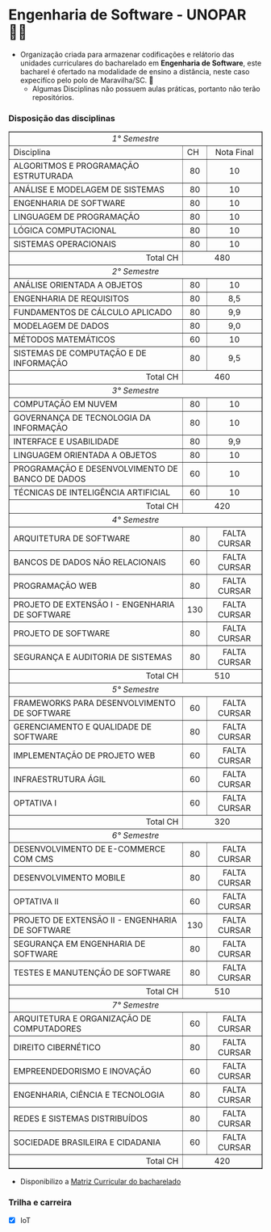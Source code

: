 # Engenharia de Software - UNOPAR 🙋‍♀️

- Organização criada para armazenar codificações e relátorio das unidades curriculares do bacharelado em __Engenharia de Software__, este bacharel é ofertado na modalidade de ensino a distância, neste caso expecifíco pelo polo de Maravilha/SC. 🧙
   - Algumas Disciplinas não possuem aulas práticas, portanto não terão repositórios.
 

### Disposição das disciplinas

<table border="1">
   <tr> <td colspan="3" align="center"> <i>1° Semestre </i></td> </tr>
   <tr> <td>Disciplina</td> <td>CH</td> <td align="center"> Nota Final</td>  </tr>
   <tr> <td>ALGORITMOS E PROGRAMAÇÃO ESTRUTURADA</td> <td align="center"> 80</td>  <td align="center"> 10</td> </tr>
   <tr> <td>ANÁLISE E MODELAGEM DE SISTEMAS</td> <td align="center">80</td> <td align="center"> 10</td> </tr>
   <tr> <td>ENGENHARIA DE SOFTWARE</td> <td align="center">80</td> <td align="center"> 10</td> </tr>
   <tr> <td>LINGUAGEM DE PROGRAMAÇÃO</td> <td align="center">80</td> <td align="center"> 10</td> </tr>
   <tr> <td>LÓGICA COMPUTACIONAL</td> <td align="center">80</td> <td align="center"> 10</td> </tr>
   <tr> <td>SISTEMAS OPERACIONAIS</td> <td align="center">80</td> <td align="center"> 10</td> </tr>
   <tr> <td align="right">Total CH</td> <td colspan="2" align="center">480</td>   </tr>

   <tr> <td colspan="3" align="center"> <i>2° Semestre </i> </td> </tr>
   <tr> <td> ANÁLISE ORIENTADA A OBJETOS </td> <td align="center">80</td> <td align="center"> 10 </td> </tr>
   <tr> <td> ENGENHARIA DE REQUISITOS </td> <td align="center">80</td> <td align="center"> 8,5 </td> </tr>
   <tr> <td> FUNDAMENTOS DE CÁLCULO APLICADO </td> <td align="center">80</td> <td align="center"> 9,9 </td> </tr>
   <tr> <td> MODELAGEM DE DADOS </td> <td align="center">80</td> <td align="center"> 9,0 </td> </tr>
   <tr> <td> MÉTODOS MATEMÁTICOS </td> <td align="center">60</td> <td align="center"> 10 </td> </tr>
   <tr> <td> SISTEMAS DE COMPUTAÇÃO E DE INFORMAÇÃO </td> <td align="center">80</td> <td align="center"> 9,5 </td> </tr>
   <tr> <td align="right">Total CH </td> <td colspan="2" align="center">460 </td> </tr>

<tr> <td colspan="3" align="center"> <i>3° Semestre </i> </td> </tr>
   <tr> <td> COMPUTAÇÃO EM NUVEM </td> <td align="center">80</td> <td align="center"> 10 </td> </tr>
   <tr> <td> GOVERNANÇA DE TECNOLOGIA DA INFORMAÇÃO </td> <td align="center">80</td> <td align="center"> 10 </td> </tr>
   <tr> <td> INTERFACE E USABILIDADE </td> <td align="center">80</td> <td align="center"> 9,9 </td> </tr>
   <tr> <td> LINGUAGEM ORIENTADA A OBJETOS </td> <td align="center">80</td> <td align="center"> 10 </td> </tr>
   <tr> <td> PROGRAMAÇÃO E DESENVOLVIMENTO DE BANCO DE DADOS </td> <td align="center">60</td> <td align="center"> 10 </td> </tr>
   <tr> <td> TÉCNICAS DE INTELIGÊNCIA ARTIFICIAL </td> <td align="center">60</td> <td align="center"> 10 </td> </tr>
   <tr> <td align="right">Total CH </td> <td colspan="2" align="center">420 </td> </tr>

<tr> <td colspan="3" align="center"> <i>4° Semestre </i> </td> </tr>
   <tr> <td> ARQUITETURA DE SOFTWARE </td> <td align="center">80</td> <td align="center"> FALTA CURSAR </td> </tr>
   <tr> <td> BANCOS DE DADOS NÃO RELACIONAIS </td> <td align="center">60</td> <td align="center"> FALTA CURSAR </td> </tr>
   <tr> <td> PROGRAMAÇÃO WEB </td> <td align="center">80</td> <td align="center"> FALTA CURSAR </td> </tr>
   <tr> <td> PROJETO DE EXTENSÃO I - ENGENHARIA DE SOFTWARE </td> <td align="center">130</td> <td align="center"> FALTA CURSAR </td> </tr>
   <tr> <td> PROJETO DE SOFTWARE </td> <td align="center">80</td> <td align="center"> FALTA CURSAR </td> </tr>
   <tr> <td> SEGURANÇA E AUDITORIA DE SISTEMAS </td> <td align="center">80</td> <td align="center"> FALTA CURSAR </td> </tr>
   <tr> <td align="right">Total CH </td> <td colspan="2" align="center">510 </td> </tr>

<tr> <td colspan="3" align="center"> <i>5° Semestre </i> </td> </tr>
   <tr> <td> FRAMEWORKS PARA DESENVOLVIMENTO DE SOFTWARE </td> <td align="center">60</td> <td align="center"> FALTA CURSAR </td> </tr>
   <tr> <td> GERENCIAMENTO E QUALIDADE DE SOFTWARE </td> <td align="center">80</td> <td align="center"> FALTA CURSAR </td> </tr>
   <tr> <td> IMPLEMENTAÇÃO DE PROJETO WEB </td> <td align="center">60</td> <td align="center"> FALTA CURSAR </td> </tr>
   <tr> <td> INFRAESTRUTURA ÁGIL </td> <td align="center">60</td> <td align="center"> FALTA CURSAR </td> </tr>
   <tr> <td> OPTATIVA I </td> <td align="center">60</td> <td align="center"> FALTA CURSAR </td> </tr>
   <tr> <td align="right">Total CH </td> <td colspan="2" align="center"> 320 </td> </tr>

<tr> <td colspan="3" align="center"> <i>6° Semestre </i> </td> </tr>
   <tr> <td> DESENVOLVIMENTO DE E-COMMERCE COM CMS </td> <td align="center">80</td> <td align="center"> FALTA CURSAR </td> </tr>
   <tr> <td> DESENVOLVIMENTO MOBILE </td> <td align="center">80</td> <td align="center"> FALTA CURSAR </td> </tr>
   <tr> <td> OPTATIVA II </td> <td align="center">60</td> <td align="center"> FALTA CURSAR </td> </tr>
   <tr> <td> PROJETO DE EXTENSÃO II - ENGENHARIA DE SOFTWARE </td> <td align="center">130</td> <td align="center"> FALTA CURSAR </td> </tr>
   <tr> <td> SEGURANÇA EM ENGENHARIA DE SOFTWARE </td> <td align="center">80</td> <td align="center"> FALTA CURSAR </td> </tr>
   <tr> <td> TESTES E MANUTENÇÃO DE SOFTWARE </td> <td align="center">80</td> <td align="center"> FALTA CURSAR </td> </tr>
   <tr> <td align="right">Total CH </td> <td colspan="2" align="center">510 </td> </tr>

<tr> <td colspan="3" align="center"> <i>7° Semestre </i> </td> </tr>
   <tr> <td> ARQUITETURA E ORGANIZAÇÃO DE COMPUTADORES </td> <td align="center">60</td> <td align="center"> FALTA CURSAR </td> </tr>
   <tr> <td> DIREITO CIBERNÉTICO </td> <td align="center">80</td> <td align="center"> FALTA CURSAR </td> </tr>
   <tr> <td> EMPREENDEDORISMO E INOVAÇÃO </td> <td align="center">60</td> <td align="center"> FALTA CURSAR </td> </tr>
   <tr> <td> ENGENHARIA, CIÊNCIA E TECNOLOGIA</td> <td align="center">80</td> <td align="center"> FALTA CURSAR </td> </tr>
   <tr> <td> REDES E SISTEMAS DISTRIBUÍDOS </td> <td align="center">80</td> <td align="center"> FALTA CURSAR </td> </tr>
   <tr> <td> SOCIEDADE BRASILEIRA E CIDADANIA </td> <td align="center">60</td> <td align="center"> FALTA CURSAR </td> </tr>
   <tr> <td align="right">Total CH </td> <td colspan="2" align="center">420 </td> </tr>
</table>



* Disponibilizo a [Matriz Curricular do bacharelado](https://github.com/ENGENHARIA-DE-SOFTWARE-UNOPAR/.github/blob/main/profile/Matriz%20curi.%20-%20ENG%20software.pdf)


### Trilha e carreira
- [x] IoT
